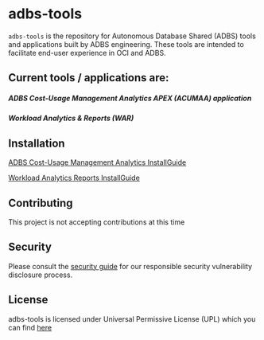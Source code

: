 # adbs-tools

`adbs-tools` is the repository for Autonomous Database Shared (ADBS) tools and applications built by ADBS engineering. 
These tools are intended to facilitate end-user experience in OCI and ADBS.

## Current tools / applications are:

##### ADBS Cost-Usage Management Analytics APEX (ACUMAA) application
##### Workload Analytics & Reports (WAR)

## Installation <a name='installation'></a>

[ADBS Cost-Usage Management Analytics InstallGuide](https://github.com/oracle-samples/adbs-tools/ACUMAA/ADBS_Cost-Usage_Management_Analytics_InstallGuide.pdf)

[Workload Analytics Reports InstallGuide](https://github.com/oracle-samples/adbs-tools/WAR/Workload_Analytics_Reports_InstallGuide.pdf)

## Contributing  <a name='contributing'></a>

This project is not accepting contributions at this time

## Security <a name='security'></a>
Please consult the [security guide](https://github.com/oracle-samples/adbs-tools/SECURITY.md) for our responsible security vulnerability disclosure process.

## License <a name='license'></a>
adbs-tools is licensed under Universal Permissive License (UPL) which you can find [here](https://github.com/oracle-samples/adbs-tools/LICENSE.txt)
